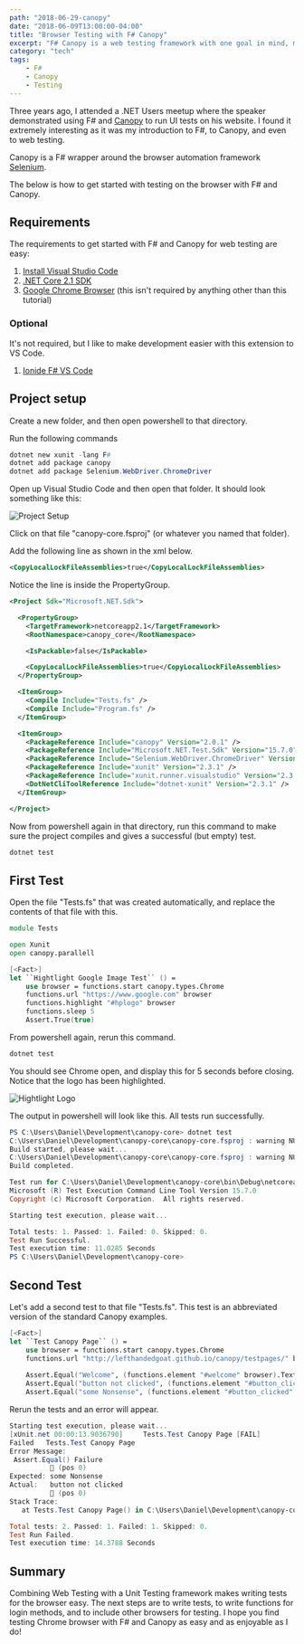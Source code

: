 ```yaml
---
path: "2018-06-29-canopy"
date: "2018-06-09T13:00:00-04:00"
title: "Browser Testing with F# Canopy"
excerpt: "F# Canopy is a web testing framework with one goal in mind, make UI testing simple"
category: "tech"
tags:
    - F#
    - Canopy
    - Testing
---
```


Three years ago, I attended a .NET Users meetup where the speaker demonstrated using F# and [Canopy][0] to run UI tests on his website. I found it extremely interesting as it was my introduction to F#, to Canopy, and even to web testing.

Canopy is a F# wrapper around the browser automation framework [Selenium][2].

The below is how to get started with testing on the browser with F# and Canopy.

## Requirements

The requirements to get started with F# and Canopy for web testing are easy:

1. [Install Visual Studio Code][1]
2. [.NET Core 2.1 SDK][3]
3. [Google Chrome Browser][5] (this isn't required by anything other than this tutorial)

### Optional

It's not required, but I like to make development easier with this extension to VS Code.

1. [Ionide F# VS Code][4]

## Project setup

Create a new folder, and then open powershell to that directory.

Run the following commands

```powershell
dotnet new xunit -lang F#
dotnet add package canopy
dotnet add package Selenium.WebDriver.ChromeDriver
```

Open up Visual Studio Code and then open that folder. It should look something like this:

![Project Setup](base_project.png)

Click on that file "canopy-core.fsproj" (or whatever you named that folder).

Add the following line as shown in the xml below.
```xml
<CopyLocalLockFileAssemblies>true</CopyLocalLockFileAssemblies>
```

Notice the line is inside the PropertyGroup.

```xml
<Project Sdk="Microsoft.NET.Sdk">

  <PropertyGroup>
    <TargetFramework>netcoreapp2.1</TargetFramework>
    <RootNamespace>canopy_core</RootNamespace>

    <IsPackable>false</IsPackable>

    <CopyLocalLockFileAssemblies>true</CopyLocalLockFileAssemblies>
  </PropertyGroup>

  <ItemGroup>
    <Compile Include="Tests.fs" />
    <Compile Include="Program.fs" />
  </ItemGroup>

  <ItemGroup>
    <PackageReference Include="canopy" Version="2.0.1" />
    <PackageReference Include="Microsoft.NET.Test.Sdk" Version="15.7.0" />
    <PackageReference Include="Selenium.WebDriver.ChromeDriver" Version="2.40.0" />
    <PackageReference Include="xunit" Version="2.3.1" />
    <PackageReference Include="xunit.runner.visualstudio" Version="2.3.1" />
    <DotNetCliToolReference Include="dotnet-xunit" Version="2.3.1" />
  </ItemGroup>

</Project>
```

Now from powershell again in that directory, run this command to make sure the project compiles and gives a successful (but empty) test.

```powershell
dotnet test
```

## First Test

Open the file "Tests.fs" that was created automatically, and replace the contents of that file with this.

```fsharp
module Tests

open Xunit
open canopy.parallell

[<Fact>]
let ``Hightlight Google Image Test`` () =
    use browser = functions.start canopy.types.Chrome
    functions.url "https://www.google.com" browser
    functions.highlight "#hplogo" browser
    functions.sleep 5
    Assert.True(true)
```

From powershell again, rerun this command.

```powershell
dotnet test
```

You should see Chrome open, and display this for 5 seconds before closing. Notice that the logo has been highlighted.

![Hightlight Logo](highlight_logo.png)

The output in powershell will look like this. All tests run successfully.

```powershell
PS C:\Users\Daniel\Development\canopy-core> dotnet test
C:\Users\Daniel\Development\canopy-core\canopy-core.fsproj : warning NU1701: Package 'canopy 2.0.1' was restored using '.NETFramework,Version=v4.6.1' instead of the project target framework '.NETCoreApp,Version=v2.1'. This package may not be fully compatible with your project.
Build started, please wait...
C:\Users\Daniel\Development\canopy-core\canopy-core.fsproj : warning NU1701: Package 'canopy 2.0.1' was restored using '.NETFramework,Version=v4.6.1' instead of the project target framework '.NETCoreApp,Version=v2.1'. This package may not be fully compatible with your project.
Build completed.

Test run for C:\Users\Daniel\Development\canopy-core\bin\Debug\netcoreapp2.1\canopy-core.dll(.NETCoreApp,Version=v2.1)
Microsoft (R) Test Execution Command Line Tool Version 15.7.0
Copyright (c) Microsoft Corporation.  All rights reserved.

Starting test execution, please wait...

Total tests: 1. Passed: 1. Failed: 0. Skipped: 0.
Test Run Successful.
Test execution time: 11.0285 Seconds
PS C:\Users\Daniel\Development\canopy-core>
```


## Second Test

Let's add a second test to that file "Tests.fs". This test is an abbreviated version of the standard Canopy examples.

```fsharp
[<Fact>]
let ``Test Canopy Page`` () =
    use browser = functions.start canopy.types.Chrome
    functions.url "http://lefthandedgoat.github.io/canopy/testpages/" browser
    
    Assert.Equal("Welcome", (functions.element "#welcome" browser).Text)
    Assert.Equal("button not clicked", (functions.element "#button_clicked" browser).Text)
    Assert.Equal("some Nonsense", (functions.element "#button_clicked" browser).Text)
```

Rerun the tests and an error will appear.

```powershell
Starting test execution, please wait...
[xUnit.net 00:00:13.9036790]     Tests.Test Canopy Page [FAIL]
Failed   Tests.Test Canopy Page
Error Message:
 Assert.Equal() Failure
           (pos 0)
Expected: some Nonsense
Actual:   button not clicked
           (pos 0)
Stack Trace:
   at Tests.Test Canopy Page() in C:\Users\Daniel\Development\canopy-core\Tests.fs:line 21

Total tests: 2. Passed: 1. Failed: 1. Skipped: 0.
Test Run Failed.
Test execution time: 14.3788 Seconds
```

## Summary

Combining Web Testing with a Unit Testing framework makes writing tests for the browser easy. The next steps are to write tests, to write functions for login methods, and to include other browsers for testing.  I hope you find testing Chrome browser with F# and Canopy as easy and as enjoyable as I do!

[0]: http://lefthandedgoat.github.io/canopy/
[1]: https://code.visualstudio.com/
[2]: https://www.seleniumhq.org/
[3]: https://www.microsoft.com/net/download/windows
[4]: https://marketplace.visualstudio.com/items?itemName=Ionide.Ionide-fsharp
[5]: https://www.google.com/chrome/
